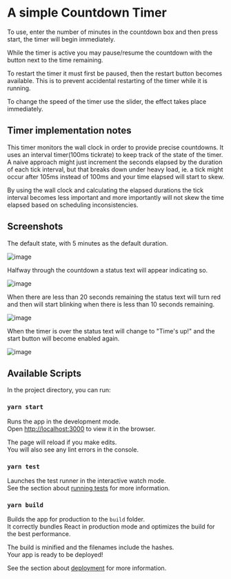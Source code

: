 # A simple Countdown Timer

To use, enter the number of minutes in the countdown box and then press start, the timer will begin immediately. 

While the timer is active you may pause/resume the countdown with the button next to the time remaining.

To restart the timer it must first be paused, then the restart button becomes available. This is to prevent accidental restarting of the timer while it is running. 

To change the speed of the timer use the slider, the effect takes place immediately. 

## Timer implementation notes

This timer monitors the wall clock in order to provide precise countdowns. It uses an interval timer(100ms tickrate) to keep track of the state of the timer. A naive approach might just increment the seconds elapsed by the duration of each tick interval, but that breaks down under heavy load, ie. a tick might occur after 105ms instead of 100ms and your time elapsed will start to skew.

By using the wall clock and calculating the elapsed durations the tick interval becomes less important and more importantly will not skew the time elapsed based on scheduling inconsistencies.

## Screenshots

The default state, with 5 minutes as the default duration. 

![image](https://user-images.githubusercontent.com/1231534/73197920-cf76f180-40f7-11ea-8115-ca1086590a96.png)

Halfway through the countdown a status text will appear indicating so. 

![image](https://user-images.githubusercontent.com/1231534/73198168-372d3c80-40f8-11ea-8158-a08049112660.png)

When there are less than 20 seconds remaining the status text will turn red and then will start blinking when there is less than 10 seconds remaining. 

![image](https://user-images.githubusercontent.com/1231534/73198063-0cdb7f00-40f8-11ea-868f-766f8d22d52b.png)

When the timer is over the status text will change to "Time's up!" and the start button will become enabled again.

![image](https://user-images.githubusercontent.com/1231534/73198215-49a77600-40f8-11ea-8068-146d78dec632.png)


## Available Scripts

In the project directory, you can run:

### `yarn start`

Runs the app in the development mode.<br />
Open [http://localhost:3000](http://localhost:3000) to view it in the browser.

The page will reload if you make edits.<br />
You will also see any lint errors in the console.

### `yarn test`

Launches the test runner in the interactive watch mode.<br />
See the section about [running tests](https://facebook.github.io/create-react-app/docs/running-tests) for more information.

### `yarn build`

Builds the app for production to the `build` folder.<br />
It correctly bundles React in production mode and optimizes the build for the best performance.

The build is minified and the filenames include the hashes.<br />
Your app is ready to be deployed!

See the section about [deployment](https://facebook.github.io/create-react-app/docs/deployment) for more information.
